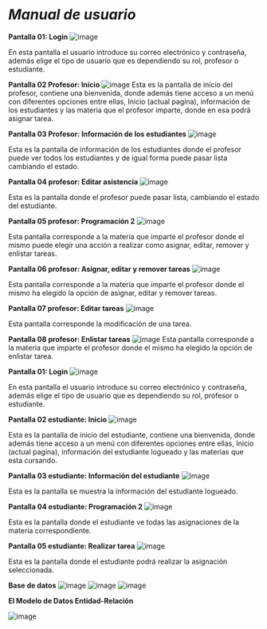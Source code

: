 ﻿# _Manual de usuario_
**Pantalla 01: Login**
![image](img/LoginE.png)

En esta pantalla el usuario introduce su correo electrónico y contraseña, además elige el tipo de usuario que es dependiendo su rol, profesor o estudiante.

**Pantalla 02 Profesor: Inicio**
![image](img/inicioP.png)
Esta es la pantalla de inicio del profesor, contiene una bienvenida, donde además tiene acceso a un menú con diferentes opciones entre ellas, Inicio (actual pagina), información de los estudiantes y las materia que el profesor imparte, donde en esa podrá asignar tarea.

**Pantalla 03 Profesor: Información de los estudiantes**
![image](img/informacionP.png)

Esta es la pantalla de información de los estudiantes donde el profesor puede ver todos los estudiantes y de igual forma puede pasar lista cambiando el estado.

**Pantalla 04 profesor: Editar asistencia**
![image](img/Asistencia.png)

Esta es la pantalla donde el profesor puede pasar lista, cambiando el estado del
estudiante.


**Pantalla 05 profesor: Programación 2**
![image](img/Programacion.png)

Esta pantalla corresponde a la materia que imparte el profesor donde el mismo puede elegir una acción a realizar como asignar, editar, remover y enlistar tareas.

**Pantalla 06 profesor: Asignar, editar y remover tareas**
![image](img/Asignar.png)

Esta pantalla corresponde a la materia que imparte el profesor donde el mismo ha elegido la opción de asignar, editar y remover tareas.

**Pantalla 07 profesor: Editar tareas**
![image](img/Editar.png)

Esta pantalla corresponde la modificación de una tarea.

**Pantalla 08 profesor: Enlistar tareas**
![image](img/Enlistar.png)
Esta pantalla corresponde a la materia que imparte el profesor donde el mismo ha elegido la opción de enlistar tarea.


**Pantalla 01: Login**
![image](img/LoginE.png)

En esta pantalla el usuario introduce su correo electrónico y contraseña, además elige el tipo de usuario que es dependiendo su rol, profesor o estudiante.

**Pantalla 02 estudiante: Inicio**
![image](img/InicioE.png)

Esta es la pantalla de inicio del estudiante, contiene una bienvenida, donde además tiene acceso a un menú con diferentes opciones entre ellas, Inicio (actual pagina), información del estudiante logueado y las materias que esta cursando.

**Pantalla 03 estudiante: Información del estudiante**
![image](img/InicioE.png)

Esta es la pantalla se muestra la información del estudiante logueado.

**Pantalla 04 estudiante: Programación 2**
![image](img/ProgE.png)

Esta es la pantalla donde el estudiante ve todas las asignaciones de la materia
correspondiente.

**Pantalla 05 estudiante: Realizar tarea**
![image](img/Realizar.png)

Esta es la pantalla donde el estudiante podrá realizar la asignación seleccionada.

**Base de datos**
![image](img/Datab.png)
![image](img/Dic1.jpg)
![image](img/Dic2.jpg)

**El Modelo de Datos Entidad-Relación**

![image](img/ER.png)